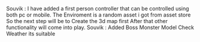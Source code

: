 Souvik : I have added a first person controller that can be controlled using both pc or mobile. The Enviroment is a random asset i got from asset store So the next step will be to Create the 3d map first After that other functionality will come into play.
Souvik : Added Boss Monster Model Check Weather its suitable 
